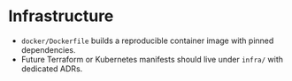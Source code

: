 # Infrastructure

- `docker/Dockerfile` builds a reproducible container image with pinned dependencies.
- Future Terraform or Kubernetes manifests should live under `infra/` with dedicated ADRs.
